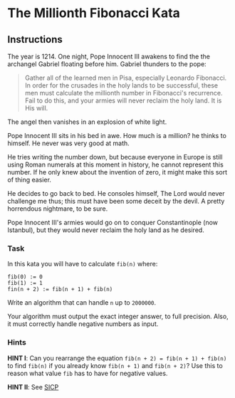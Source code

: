 # The Millionth Fibonacci Kata


## Instructions

The year is 1214. One night, Pope Innocent III awakens to find the the 
archangel Gabriel floating before him. Gabriel thunders to the pope:

> Gather all of the learned men in Pisa, especially Leonardo Fibonacci. In 
> order for the crusades in the holy lands to be successful, these men must 
> calculate the millionth number in Fibonacci's recurrence. Fail to do this, 
> and your armies will never reclaim the holy land. It is His will.

The angel then vanishes in an explosion of white light.

Pope Innocent III sits in his bed in awe. How much is a million? he thinks to 
himself. He never was very good at math.

He tries writing the number down, but because everyone in Europe is still using 
Roman numerals at this moment in history, he cannot represent this number. If 
he only knew about the invention of zero, it might make this sort of thing 
easier.

He decides to go back to bed. He consoles himself, The Lord would never 
challenge me thus; this must have been some deceit by the devil. A pretty 
horrendous nightmare, to be sure.

Pope Innocent III's armies would go on to conquer Constantinople 
(now Istanbul), but they would never reclaim the holy land as he desired.


### Task

In this kata you will have to calculate `fib(n)` where:
```
fib(0) := 0
fib(1) := 1
fin(n + 2) := fib(n + 1) + fib(n)
```

Write an algorithm that can handle `n` up to `2000000`.

Your algorithm must output the exact integer answer, to full precision. Also, 
it must correctly handle negative numbers as input.


### Hints

**HINT I**: Can you rearrange the equation `fib(n + 2) = fib(n + 1) + fib(n)` to 
find `fib(n)` if you already know `fib(n + 1)` and `fib(n + 2)`? Use this to 
reason what value `fib` has to have for negative values.

**HINT II**: See [SICP](https://mitpress.mit.edu/sites/default/files/sicp/full-text/book/book-Z-H-11.html#%_sec_1.2.4)
